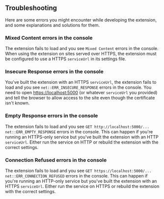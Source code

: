 Troubleshooting
---------------

Here are some errors you might encounter while developing the extension, and
some explanations and solutions for them.

### Mixed Content errors in the console

The extension fails to load and you see `Mixed Content` errors in the console.
When using the extension on sites served over HTTPS, the extension must be
configured to use a HTTPS `serviceUrl` in its settings file.

### Insecure Response errors in the console

You've built the extension with an HTTPS `serviceUrl`, the extension fails to
load and you see `net::ERR_INSECURE_RESPONSE` errors in the console. You need to
open <https://localhost:5000> (or whatever `serviceUrl` you provided) and tell
the browser to allow access to the site even though the certificate isn't known.

### Empty Response errors in the console

The extension fails to load and you see `GET http://localhost:5000/...
net::ERR_EMPTY_RESPONSE` errors in the console. This can happen if you're
running an HTTPS-only service but you've built the extension with an HTTP
`serviceUrl`. Either run the service on HTTP or rebuild the extension with the
correct settings.

### Connection Refused errors in the console

The extension fails to load and you see `GET https://localhost:5000/...
net::ERR_CONNECTION_REFUSED` errors in the console. This can happen if you're
running an HTTP-only service but you've built the extension with an HTTPS
`serviceUrl`. Either run the service on HTTPS or rebuild the extension with the
correct settings.
